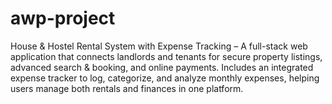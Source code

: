 # awp-project
House &amp; Hostel Rental System with Expense Tracking – A full-stack web application that connects landlords and tenants for secure property listings, advanced search &amp; booking, and online payments. Includes an integrated expense tracker to log, categorize, and analyze monthly expenses, helping users manage both rentals and finances in one platform.
